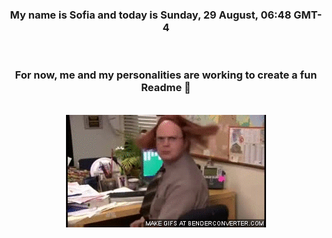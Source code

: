 


<div align="center">
<h3 >My name is Sofia and today is Sunday, 29 August, 06:48 GMT-4</h3><br>
<h3 >For now, me and my personalities are working to create a fun Readme 👋
</h3><br>
<img src='img/dwight.gif' alt='working...'/>
</div>
